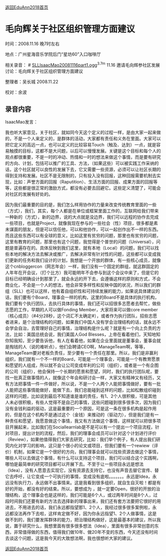 [返回EduAnn2018首页](http://code.google.com/p/sociallearnlab/wiki/EduAnn2018?ts=1227342151&updated=EduAnn2018)

# 毛向辉关于社区组织管理方面建议 #

时间：2008.11.16 晚7时左右

地点：广州星海音乐学院后门“星坊60”入口咖啡厅

相关录音：  # [SLLIsaacMao20081116part1.ogg](http://www.woodpecker.org.cn/share/classes/classes2008/081115-cbc08-sll/SLLIsaacMao20081116part1.ogg)<sup>3.7m</sup> 11.16 邀请毛向辉参社区发展讨论：毛向辉关于社区组织管理方面建议

整理者：吴长城 2008.11.22

校对：余波

## 录音内容 ##


IsaacMao发言：

我也听大家意见，关于社区，就如同今天这个定义的过程一样，是由大家一起来做的，不是一个人来定义的，是群体的活动，大家都有责任和义务在里面。大家可以把它定义的高远一点，也可以定义的比较容易Touch（触及、达到）一点，就是容易触摸的目标，这都不是大问题，以后可以慢慢发展。关键是这个目标和每个人的观点都很重要，不是一时的冲动、热情和一时的想法来做这个事情，而是要有研究的方向、计划，包括可以推广的工具、方法，（如果这些）可以被实践工作采纳的话，这个社区就可以良性的发展下去，它又需要一些资源，必须可以让社区长期的得到支持和发展。社区不是无限制的，只有投入没有回报，这种回报需要机制去实现，比如：声誉方面的回报（Raputition）、生活方面的回报、成果方面的回报等等，这些都是很正常的激励方式，都没有必要去回避它。这些定义清楚了，可能会对社区的发展有好处的。

因为我们最重要的目的是，我们怎么样用协作的力量来改变传统教育里面的一些（方式），我们，其实，每个人都是在单位或框架里面工作的，互联网给我们带来一种新的（方式），新的边界，说的大点就是没边界，我们可以远程的协作去完成一些项目，也就是Project，就像我现在参与的一些社会（性）项目，很多都是素未谋面的朋友，但是可以信任他，可以和他协作，可以一起创作出不一样的东西。而且这些东西可以有全球的意义，比如这里有贫穷的问题，那里也有贫穷的问题，这里有教育的问题，那里也有这个问题，我觉得是个普世的问题（Universal），问题是普遍存在的。具体反映到我们这里，就有本地（Local）的问题，我们可以找些本地的解决方法去解决或推广，去解决非常有针对性的问题，这些都可以变成我们更新的任务和我们设计的计划，我想是一个开放的群体，有一些核心成员，就像这个cnbloggercon（网志年会）一样，我们没有一个固定的群组，就这群固定的人年年在开会议，（打个比方）我可能明年不会参与到这个会议中来了，但是它的目标已经明确设计到那里了，就会永远的开下去，会遵循这样的原则和方式，不会商业化，不会是一个人的想法，他会非常多样性和反映中国的状况，所以我们的群组（SLL）也可以这样，他有着自组织性和可持续发展的能力，如果说具体建议的话，我们要有个Board，理事会一样的机构，这里的Board不是具体的执行机构，我们要有个执行团队，去执行具体的事情，我们还可以招很多志愿者去帮忙，做些志愿的工作，早期的人可以做Fonding Member，大家将来可以做core member（核心成员）（#4分28秒，这个词汇不太确定#），或者作为执行团队，招些志愿者进来，是个治理结构的问题，如果我们中国人没有学会治理结构的话，就永远不会学会自治，去管理好自己的事情，治理结构是什么呢？就是有一个向上负责的方法，比如：美国总统会说，我们美国人God Blesses，上帝在看着他们，天知地知你知我知，至少要告诉他，有人在看着他，如果在企业里面就是董事会，董事会就是掏钱的人（说的难听点），他们会聘请CEO啊，ManageTeam啊，等等，ManageTeam要对老板负责任，至少要有一个责任在那里。所以，我们是非赢利组织，我们就有一个不一样的Board，可能是一个理事会，可能是一个有教育愿景和愿望的人组成，所以就不会让公司变成牟利的公司（组织），或者是一个有企图的公司（组织），他会保持一个长期的愿景和愿望，同时，我们的执行团队呢，要找一批真正做事情的人，就像这个年会和研讨会一样，大家又有精神又有经历，又有方法把事情一件一件做好，所以说，不是一个人两个人能把事情做好，要有一批人能把这些事情能做好，能做下去，我们总能碰到这样的问题，比如松散组织碰到这样的问题，比如说到最后不知道谁是谁的责任，有1、2个人很积极，可是其他人未必很积极，有些人觉得不是自己的事情，这些问题碰到很多很多次，因为我们没有金钱利益的驱动，这是最重要的一个原因，可是这一条在很多机构是起作用的，但是在这个机构不是通过这个（金钱）来推动的（驱动力），但是我们是有一种责任和愿望，我愿意做这个事情，我又有方法做这个事情，这样就可以把很多项目开展起来，比如我们在Sociallearnlab是不是可以有一个提出一个项目流程，针对项目，提出计划的流程，然后，我们的理事会成员可以针对这个计划进行评价（Review），如果他值得我们大家去研究，比如：我们举个例子，有人提出我们研究内化对学习的影响，这只是个很小的论文或项目，但我们要有一个rewiew（评价）机制，如果它是一个很好的方向，我们理事会就可以找些资源去做这个事情，哪些人可以去做这个事情，有什么可以支持这个项目，我们可以结合这个实践啊，哪怕是最简单的研究项目都可以开展下去。不至于让一些项目永远是想法（Idea），没有人愿意去实现它，没有资源去支持它，也没有声音去替它宣传、替它去呼吁，让它变成一个可执行的事情，变成没有底啦。。。。。。。永远是Idea，永远没有执行力，永远做不出事情来。这是我看到很多组织，就自生自灭啦！都是有好的开始，都没有好的结束。所以，要想成为 ，就一定要Open，很好的开放的治理结构，这个理事会也是这样的，我们可能是6个人，或过两年时间是8个人，过段时间我们还要有新的方法去选择新的理事出来，我们还有套方法要把它很好的用进去，不用进去的话，我们永远都指望那1、2个人，我经过很多很多案例啦，永远都没法再作下去啦，这样肯定做不好，因为你永远指望1、2个人做事情，这是做不到的，我们要发挥群体的能力，把治理结构做好，这是最基本的建议，所以我说，置于研究什么，我想里面有很多很多想法（Idea），里面有很多非常创意的东西，非常值得做的东西，值得我们做10年、做20年不变的东西，今天还没有时间去谈这个问题，这是我今天的大致想法啊，我也很想听大家的建议。



[返回EduAnn2018首页](http://code.google.com/p/sociallearnlab/wiki/EduAnn2018?ts=1227342151&updated=EduAnn2018)